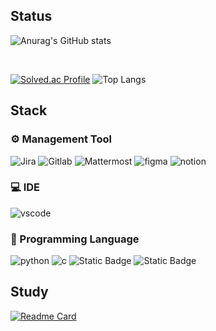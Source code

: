 ## Status

![Anurag's GitHub stats](https://github-readme-stats.vercel.app/api?username=RosaDamascena&theme=holi&show_icons=true)

<br>

[![Solved.ac Profile](http://mazassumnida.wtf/api/v2/generate_badge?boj=hsj0604)](https://solved.ac/hsj0604/)
![Top Langs](https://github-readme-stats.vercel.app/api/top-langs/?username=RosaDamascena&layout=compact&hide=jupyter%20notebook)

## Stack

 ### ⚙ Management Tool
 
<div>
 <img alt="Jira" src ="https://img.shields.io/badge/jira-3776AB.svg?&style=for-the-badge&logo=jira&logoColor=white"/>
 
 <img alt="Gitlab" src ="https://img.shields.io/badge/gitlab-3776AB.svg?&style=for-the-badge&logo=gitlab&logoColor=white&color=orange"/>
 
 <img alt="Mattermost" src ="https://img.shields.io/badge/Mattermost-3776AB.svg?&style=for-the-badge&logo=Mattermost&logoColor=white"/>
 
 <img alt="figma" src ="https://img.shields.io/badge/figma-3776AB.svg?&style=for-the-badge&logo=figma&logoColor=white&color=red"/>
 
 <img alt="notion" src ="https://img.shields.io/badge/notion-3776AB.svg?&style=for-the-badge&logo=notion&logoColor=white&color=black"/> 
</div>

### 💻 IDE

<img alt="vscode" src ="https://img.shields.io/badge/vscode-3776AB.svg?&style=for-the-badge&logo=visualstudiocode&logoColor=white&"/>

### 🥽 Programming Language

<div>
 <img alt="python" src ="https://img.shields.io/badge/python-3776AB.svg?&style=for-the-badge&logo=python&logoColor=white&color=3776AB"/>
 
 <img alt="c" src ="https://img.shields.io/badge/c-3776AB.svg?&style=for-the-badge&logo=c&logoColor=white&color=A8B9CC"/>

 <img alt="Static Badge" src="https://img.shields.io/badge/C%2B%2B-%2300599C?logo=cplusplus">

 <img alt="Static Badge" src="https://img.shields.io/badge/Javascript-%23F7DF1E?logo=javascript&logoColor=white">
</div>

## Study

[![Readme Card](https://github-readme-stats.vercel.app/api/pin/?username=pengisblue&repo=AlgorithmStudy&theme=shadow_blue&show_icons=true)](https://github.com/pengisblue/AlgorithmStudy)


